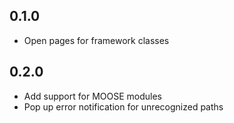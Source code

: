## 0.1.0
* Open pages for framework classes

## 0.2.0
* Add support for MOOSE modules
* Pop up error notification for unrecognized paths
